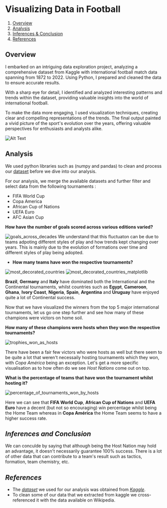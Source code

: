# Visualizing Data in Football

1. [Overview](#overview)
2. [Analysis](#analysis)
3. [Inferences & Conclusion](#inferences-and-conclusion)
4. [References](#references)

## Overview
I embarked on an intriguing data exploration project, analyzing a comprehensive dataset from Kaggle with international football match data spanning from 1872 to 2022. Using Python, I prepared and cleaned the data to ensure accurate results.

With a sharp eye for detail, I identified and analyzed interesting patterns and trends within the dataset, providing valuable insights into the world of international football.

To make the data more engaging, I used visualization techniques, creating clear and compelling representations of the trends. The final output painted a vivid picture of the sport's evolution over the years, offering valuable perspectives for enthusiasts and analysts alike.

![Alt Text](https://images.pexels.com/photos/1884574/pexels-photo-1884574.jpeg?auto=compress&cs=tinysrgb&w=1260&h=750&dpr=1)

## Analysis
We used python libraries such as (numpy and pandas) to clean and process our [dataset]("https://www.kaggle.com/datasets/martj42/international-football-results-from-1872-to-2017") before we dive into our analysis. 

For our analysis, we merge the available datasets and further filter and select data from the following tournaments :
- FIFA World Cup
- Copa America
- African Cup of Nations
- UEFA Euro
- AFC Asian Cup

**How have the number of goals scored across various editions varied?**
  
![goals_across_decades](https://github.com/Hamza-149/visualizing-data-in-football/assets/69048367/12480220-c74f-470b-82bf-0ee3371d0e99)
We understand that this fluctuaton can be due to teams adpoting different styles of play and how trends kept changing over years. This is mainly due to the evolution of formations over time and different styles of play being adopted.

- **How many teams have won the respective tournaments?**

![most_decorated_countries](https://github.com/Hamza-149/visualizing-data-in-football/assets/69048367/6e61f5b6-2008-4a77-ad66-03e75bc8f7b3)
![most_decorated_countries_matplotlib](https://github.com/Hamza-149/visualizing-data-in-football/assets/69048367/76445c94-867d-4b0c-a3c1-117c757dd85f)

**Brazil**, **Germany** and **Italy** have dominated both the International and the Continental tournaments, whilst countries such as **Egypt**, **Cameroon**, **Ghana**, **Ivory Coast**, **Nigeria**, **Spain**, **Argentina** and **Uruguay** have enjoyed quite a lot of Continental success.

Now that we have visualized the winners from the top 5 major international tournaments, let us go one step further and see how many of these champions were victors on home soil.

**How many of these champions were hosts when they won the respective tournaments?**

![trophies_won_as_hosts](https://github.com/Hamza-149/visualizing-data-in-football/assets/69048367/46ce2fa4-5560-48ab-9e45-abc47ad0c271)

There have been a fair few victors who were hosts as well but there seem to be quite a lot that weren't necessaily hosting tournaments which they won, with _Copa América_ being an exception. Let's get a more specific visualisation as to how often do we see _Host Nations_ come out on top.

**What is the percentage of teams that have won the tournament whilst hosting it?**

![percentage_of_tournaments_won_by_hosts](https://github.com/Hamza-149/visualizing-data-in-football/assets/69048367/3551ea1d-8052-4d5d-acd1-38e54e83fc8d)

Here we can see that **FIFA World Cup**, **African Cup of Nations** and **UEFA Euro** have a decent (but not so encouraging) win percentage whilst being the Home Team whereas in **Copa América** the Home Team seems to have a higher success rate.

## _Inferences and Conclusion_
We can conculde by saying that although being the Host Nation may hold an advantage, it doesn't necessarily guarantee 100% success. There is a lot of other data that can contribute to a team's result such as tactics, formation, team chemistry, etc.

## _References_
- The [*dataset*](https://www.kaggle.com/datasets/martj42/international-football-results-from-1872-to-2017) we used for our analysis was obtained from [*Kaggle*](https://www.kaggle.com/).
- To clean some of our data that we extracted from kaggle we cross-referenced it with the data available on Wikipedia.
